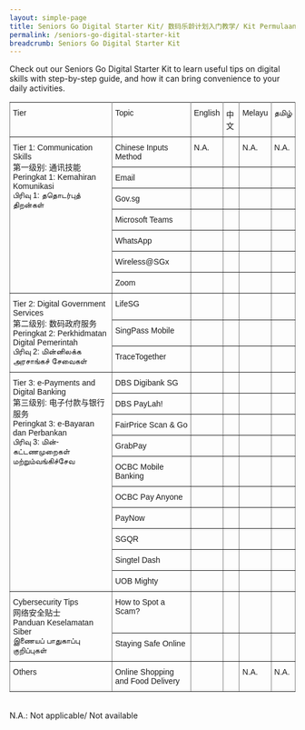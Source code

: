 ```yaml
---
layout: simple-page
title: Seniors Go Digital Starter Kit/ 数码乐龄计划入门教学/ Kit Permulaan Seniors Go Digital/ மூத்தோருக்கான மின்னிலக்கமயமாதல் இயக்கத்தின் பயன்பாட்டு வழிமுறைகள்
permalink: /seniors-go-digital-starter-kit
breadcrumb: Seniors Go Digital Starter Kit
---
```


Check out our Seniors Go Digital Starter Kit to learn useful tips on digital skills with step-by-step guide, and how it can bring convenience to your daily activities.

<style type="text/css">
.tg  {border-collapse:collapse;border-spacing:0;}
.tg td{border-color:black;border-style:solid;border-width:1px;font-family:Arial, sans-serif;font-size:14px;
  overflow:hidden;padding:10px 5px;word-break:normal;}
.tg th{border-color:black;border-style:solid;border-width:1px;font-family:Arial, sans-serif;font-size:14px;
  font-weight:normal;overflow:hidden;padding:10px 5px;word-break:normal;}
.tg .tg-0pky{border-color:inherit;text-align:left;vertical-align:top}
@media screen and (max-width: 767px) {.tg {width: auto !important;}.tg col {width: auto !important;}.tg-wrap {overflow-x: auto;-webkit-overflow-scrolling: touch;}}</style>
<div class="tg-wrap"><table class="tg">
<tbody>
  <tr>
    <td class="tg-0pky">Tier</td>
    <td class="tg-0pky">Topic</td>
    <td class="tg-0pky">English</td>
    <td class="tg-0pky">中文</td>
    <td class="tg-0pky">Melayu</td>
    <td class="tg-0pky">தமிழ்</td>
  </tr>
  <tr>
    <td class="tg-0pky" rowspan="7">Tier 1: Communication Skills<br>第一级别: 通讯技能Peringkat 1: Kemahiran Komunikasi<br>பிரிவு 1: ததொடர்புத் திறன்கள்<br></td>
    <td class="tg-0pky">Chinese Inputs Method</td>
    <td class="tg-0pky">N.A.</td>
    <td class="tg-0pky"><a href="/files/SGD Tipsheets/Chinese Input Methods_Chi.pdf"> </a></td>
    <td class="tg-0pky">N.A.</td>
    <td class="tg-0pky">N.A.</td>
  </tr>
    <tr>
    <td class="tg-0pky">Email</td>
      <td class="tg-0pky"><a href="/files/SGD%20Tipsheets/Email%20Account_English.pdf"> </a></td>
      <td class="tg-0pky"><a href="/files/SGD%20Tipsheets/Email%20Accounts_Chi.pdf"> </a></td>
      <td class="tg-0pky"><a href="/files/SGD%20Tipsheets/Email%20Account-Malay.pdf"> </a></td>
      <td class="tg-0pky"><a href="/files/SGD%20Tipsheets/Email%20Account_Tamil.pdf"> </a></td>
  </tr>
   <tr>
    <td class="tg-0pky">Gov.sg</td>
     <td class="tg-0pky"><a href="/files/SGD%20Tipsheets/Gov.sg_English.pdf"> </a></td>
     <td class="tg-0pky"><a href="/files/SGD%20Tipsheets/Gov.sg_Chi.pdf"> </a></td>
     <td class="tg-0pky"><a href="/files/SGD%20Tipsheets/Gov.sg_Malay%20(1).pdf"> </a></td>
     <td class="tg-0pky"><a href="/files/SGD%20Tipsheets/Gov.sg_Tamil%20(1).pdf"> </a></td>
  </tr>
  <tr>
    <td class="tg-0pky">Microsoft Teams</td>
    <td class="tg-0pky"><a href="/files/SGD%20Tipsheets/Microsoft%20Teams_English.pdf"> </a></td>
    <td class="tg-0pky"><a href="/files/SGD%20Tipsheets/Microsoft%20Teams_Chi.pdf"> </a></td>
    <td class="tg-0pky"><a href="/files/SGD%20Tipsheets/Microsoft%20Teams_Malay.pdf"> </a></td>
    <td class="tg-0pky"><a href="/files/SGD%20Tipsheets/Microsoft%20Teams_Tamil.pdf"> </a></td>
  </tr>
 <tr>
    <td class="tg-0pky">WhatsApp</td>
   <td class="tg-0pky"><a href="/files/SGD%20Tipsheets/WhatsApp_English.pdf"> </a></td>
   <td class="tg-0pky"><a href="/files/SGD%20Tipsheets/WhatsApp_Chi.pdf"> </a></td>
   <td class="tg-0pky"><a href="/files/SGD%20Tipsheets/WhatsApp_Malay.pdf"> </a></td>
   <td class="tg-0pky"><a href="/files/SGD%20Tipsheets/WhatsApp_Tamil.pdf"> </a></td>
  </tr>
  <tr>
    <td class="tg-0pky">Wireless@SGx</td>
    <td class="tg-0pky"><a href="/files/SGD%20Tipsheets/Wireless%40SGx_English.pdf"> </a></td>
    <td class="tg-0pky"><a href="/files/SGD%20Tipsheets/WirelessSGx_Chi.pdf"> </a></td>
    <td class="tg-0pky"><a href="/files/SGD%20Tipsheets/Wireless%40SGx_Malay.pdf"> </a></td>
    <td class="tg-0pky"><a href="/files/SGD%20Tipsheets/Wireless%40SGx_Tamil.pdf"> </a></td>
  </tr>
  <tr>
    <td class="tg-0pky">Zoom</td>
    <td class="tg-0pky"><a href="/files/SGD%20Tipsheets/Zoom_English.pdf"> </a></td>
    <td class="tg-0pky"><a href="/files/SGD%20Tipsheets/Zoom_Chi.pdf"> </a></td>
    <td class="tg-0pky"><a href="/files/SGD%20Tipsheets/Zoom_Malay.pdf"> </a></td>
    <td class="tg-0pky"><a href="/files/SGD%20Tipsheets/Zoom_Tamil.pdf"> </a></td>
  </tr>
  <tr>
    <td class="tg-0pky" rowspan="3">Tier 2: Digital Government Services<br>第二级别: 数码政府服务<br>Peringkat 2: Perkhidmatan Digital Pemerintah<br>பிரிவு 2: மின்னிலக்க அரசாங்கச் சேவைகள்</td>
    <td class="tg-0pky">LifeSG</td>
    <td class="tg-0pky"><a href="/files/SGD%20Tipsheets/LifeSG_Eng.pdf"> </a></td>
    <td class="tg-0pky"><a href="/files/SGD%20Tipsheets/LifeSG_Chi.pdf"> </a></td>
    <td class="tg-0pky"><a href="/files/SGD%20Tipsheets/LifeSG_Malay.pdf"> </a></td>
    <td class="tg-0pky"><a href="/files/SGD%20Tipsheets/LifeSG_Tamil.pdf"> </a></td>
  </tr>
  <tr>
    <td class="tg-0pky">SingPass Mobile</td>
    <td class="tg-0pky"><a href="/files/SGD Tipsheets/SingPass Mobile_Eng.pdf"> </a></td>
    <td class="tg-0pky"><a href="/files/SGD Tipsheets/SingPass Mobile_Chi.pdf"> </a></td>
    <td class="tg-0pky"><a href="/files/SGD Tipsheets/SingPass Mobile_Malay.pdf"> </a></td>
    <td class="tg-0pky"><a href="/files/SGD Tipsheets/SingPass Mobile_Tamil.pdf"> </a></td>
  </tr>
  <tr>
    <td class="tg-0pky">TraceTogether</td>
    <td class="tg-0pky"></td>
    <td class="tg-0pky"></td>
    <td class="tg-0pky"></td>
    <td class="tg-0pky"></td>
  </tr>
  <tr>
    <td class="tg-0pky" rowspan="10">Tier 3: e-Payments and Digital Banking<br>第三级别: 电子付款与银行服务<br>Peringkat 3: e-Bayaran dan Perbankan<br>பிரிவு 3: மின்-கட்டணமுறைகள் மற்றும்வங்கிச்சேவ</td>
    <td class="tg-0pky">DBS Digibank SG</td>
    <td class="tg-0pky"><a href="/files/SGD Tipsheets/DBS digibank_Eng.pdf"> </a></td>
    <td class="tg-0pky"><a href="/files/SGD%20Tipsheets/DBS%20digibank_Chi.pdf"> </a></td>
    <td class="tg-0pky"><a href="/files/SGD%20Tipsheets/DBS%20digibank_Malay.pdf"> </a></td>
    <td class="tg-0pky"><a href="/files/SGD%20Tipsheets/DBS%20digibank_Tamil.pdf"> </a></td>
  </tr>
  <tr>
    <td class="tg-0pky">DBS PayLah!</td>
    <td class="tg-0pky"><a href="/files/SGD Tipsheets/DBS PayLah!_Eng.pdf"> </a></td>
    <td class="tg-0pky"><a href="/files/SGD%20Tipsheets/DBS%20PayLah_Chi.pdf"> </a></td>
    <td class="tg-0pky"><a href="/files/SGD%20Tipsheets/DBS%20PayLah!_Malay.pdf"> </a></td>
    <td class="tg-0pky"><a href="/files/SGD%20Tipsheets/DBS%20PayLah_Tamil.pdf"> </a></td>
  </tr>
  <tr>
    <td class="tg-0pky">FairPrice Scan &amp; Go</td>
    <td class="tg-0pky"><a href="/files/SGD Tipsheets/Fairprice Scan &amp; Go_Eng.pdf"> </a></td>
    <td class="tg-0pky"><a href="/files/SGD Tipsheets/FairPrice Scan &amp; Go_Chi.pdf"> </a></td>
    <td class="tg-0pky"><a href="/files/SGD Tipsheets/Fairprice Scan &amp; Go_Malay.pdf"> </a></td>
    <td class="tg-0pky"><a href="/files/SGD Tipsheets/FairPrice Scan &amp; Go_Tamil.pdf"> </a></td>
  </tr>
   <tr>
    <td class="tg-0pky">GrabPay</td>
     <td class="tg-0pky"><a href="/files/SGD Tipsheets/Grab_Eng.pdf"> </a></td>
     <td class="tg-0pky"><a href="/files/SGD%20Tipsheets/GrabPay_Chi.pdf"> </a></td>
     <td class="tg-0pky"><a href="/files/SGD%20Tipsheets/GrabPay_Malay.pdf"> </a></td>
     <td class="tg-0pky"><a href="/files/SGD%20Tipsheets/GrabPay_Tamil.pdf"> </a></td>
  </tr>
    <tr>
    <td class="tg-0pky">OCBC Mobile Banking</td>
      <td class="tg-0pky"><a href="/files/SGD Tipsheets/OCBC Mobile Banking_Eng.pdf"> </a></td>
      <td class="tg-0pky"><a href="/files/SGD%20Tipsheets/OCBC%20Mobile%20Banking_Chi.pdf"> </a></td>
      <td class="tg-0pky"><a href="/files/SGD%20Tipsheets/OCBC%20Mobile%20Banking_Malay.pdf"> </a></td>
      <td class="tg-0pky"><a href="/files/SGD%20Tipsheets/OCBC%20Mobile%20Banking_Tamil.pdf"> </a></td>
  </tr>
  <tr>
    <td class="tg-0pky">OCBC Pay Anyone</td>
    <td class="tg-0pky"><a href="/files/SGD Tipsheets/OCBC PayAnyone_Eng.pdf"> </a></td>
    <td class="tg-0pky"><a href="/files/SGD%20Tipsheets/OCBC%20PayAnyone_Chi.pdf"> </a></td>
    <td class="tg-0pky"><a href="/files/SGD%20Tipsheets/OCBC%20PayAnyone_Malay.pdf"> </a></td>
    <td class="tg-0pky"><a href="/files/SGD%20Tipsheets/OCBC%20PayAnyone_Tamil.pdf"> </a></td>
  </tr>
  <tr>
    <td class="tg-0pky">PayNow</td>
    <td class="tg-0pky"><a href="/files/SGD%20Tipsheets/PayNow_Eng.pdf"> </a></td>
    <td class="tg-0pky"><a href="/files/SGD%20Tipsheets/PayNow_Chi.pdf"> </a></td>
    <td class="tg-0pky"><a href="/files/SGD%20Tipsheets/PayNow_Malay.pdf"> </a></td>
    <td class="tg-0pky"><a href="/files/SGD%20Tipsheets/PayNow_Tamil.pdf"> </a></td>
  </tr>
  <tr>
    <td class="tg-0pky">SGQR</td>
    <td class="tg-0pky"><a href="/files/SGD%20Tipsheets/SGQR_English.pdf"> </a></td>
    <td class="tg-0pky"><a href="/files/SGD%20Tipsheets/SGQR_Chi.pdf"> </a></td>
    <td class="tg-0pky"><a href="/files/SGD%20Tipsheets/SGQR_Malay.pdf"> </a></td>
    <td class="tg-0pky"><a href="/files/SGD%20Tipsheets/SGQR_Tamil.pdf"> </a></td>
  </tr>
    <tr>
    <td class="tg-0pky">Singtel Dash</td>
      <td class="tg-0pky"><a href="/files/SGD%20Tipsheets/Singtel%20Dash_Eng.pdf"> </a></td>
      <td class="tg-0pky"><a href="/files/SGD%20Tipsheets/Singtel%20Dash_Chi.pdf"> </a></td>
      <td class="tg-0pky"><a href="/files/SGD%20Tipsheets/Singtel%20Dash_Malay.pdf"> </a></td>
      <td class="tg-0pky"><a href="/files/SGD%20Tipsheets/Singtel%20Dash_Tamil.pdf"> </a></td>
  </tr>
  <tr>
    <td class="tg-0pky">UOB Mighty</td>
    <td class="tg-0pky"><a href="/files/SGD Tipsheets/UOB Mighty_Eng.pdf"> </a></td>
    <td class="tg-0pky"><a href="/files/SGD Tipsheets/UOB Mighty_Chi.pdf"> </a></td>
    <td class="tg-0pky"><a href="/files/SGD Tipsheets/UOB Mighty_Malay.pdf"> </a></td>
    <td class="tg-0pky"><a href="/files/SGD Tipsheets/UOB Mighty_Tamil.pdf"> </a></td>
  </tr>
  <tr>
    <td class="tg-0pky" rowspan="2">Cybersecurity Tips<br>网络安全贴士<br>Panduan Keselamatan Siber<br>இணையப் பாதுகாப்பு குறிப்புகள்<br></td>
    <td class="tg-0pky">How to Spot a Scam?</td>
    <td class="tg-0pky"></td>
    <td class="tg-0pky"></td>
    <td class="tg-0pky"></td>
    <td class="tg-0pky"></td>
  </tr>
  <tr>
    <td class="tg-0pky">Staying Safe Online</td>
    <td class="tg-0pky"><a href="/files/SGD%20Tipsheets/Staying%20Safe%20Online.pdf"> </a></td>
    <td class="tg-0pky"><a href="/files/SGD%20Tipsheets/Staying%20Safe%20Online_Chi.pdf"> </a></td>
    <td class="tg-0pky"><a href="/files/SGD%20Tipsheets/Staying%20Safe%20Online_Malay.pdf"> </a></td>
    <td class="tg-0pky"><a href="/files/SGD%20Tipsheets/Staying%20Safe%20Online_Tamil.pdf"> </a></td>
  </tr>
  <tr>
    <td class="tg-0pky">Others</td>
    <td class="tg-0pky">Online Shopping and Food Delivery</td>
    <td class="tg-0pky"><a href="/files/DREK200320/DREK-T6-Online Shopping_Food Delivery (English)_200320.pdf"> </a></td>
    <td class="tg-0pky"><a href="/files/DREK200320/DREK-T6-Online Shopping_Food Delivery (Chinese)_20032020.pdf"> </a></td>
    <td class="tg-0pky">N.A.</td>
    <td class="tg-0pky">N.A.</td>
  </tr>
</tbody>
</table></div>

<br>N.A.: Not applicable/ Not available
